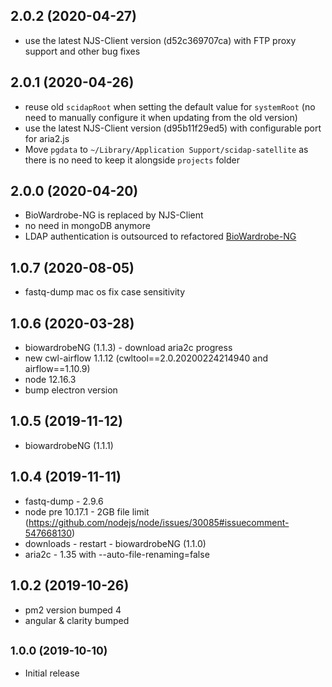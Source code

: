 ## 2.0.2 (2020-04-27)

* use the latest NJS-Client version (d52c369707ca) with FTP proxy support and other bug fixes

## 2.0.1 (2020-04-26)

* reuse old `scidapRoot` when setting the default value for `systemRoot` (no need to manually configure it when updating from the old version)
* use the latest NJS-Client version (d95b11f29ed5) with configurable port for aria2.js
* Move `pgdata` to `~/Library/Application Support/scidap-satellite` as there is no need to keep it alongside `projects` folder

## 2.0.0 (2020-04-20)

* BioWardrobe-NG is replaced by NJS-Client
* no need in mongoDB anymore
* LDAP authentication is outsourced to refactored [BioWardrobe-NG](https://github.com/Barski-lab/biowardrobe-ng)

## 1.0.7 (2020-08-05)

* fastq-dump mac os fix case sensitivity

## 1.0.6 (2020-03-28)

* biowardrobeNG (1.1.3) - download aria2c progress
* new cwl-airflow 1.1.12 (cwltool==2.0.20200224214940 and airflow==1.10.9)
* node 12.16.3
* bump electron version

## 1.0.5 (2019-11-12)

* biowardrobeNG (1.1.1)

## 1.0.4 (2019-11-11)

* fastq-dump - 2.9.6
* node pre 10.17.1 - 2GB file limit (https://github.com/nodejs/node/issues/30085#issuecomment-547668130)
* downloads - restart - biowardrobeNG (1.1.0)
* aria2c - 1.35 with --auto-file-renaming=false

## 1.0.2 (2019-10-26)

* pm2 version bumped 4
* angular & clarity bumped


## <small>1.0.0 (2019-10-10)</small>

* Initial release


